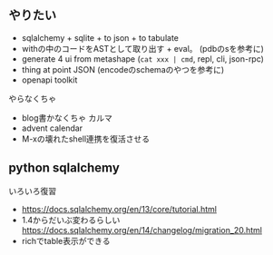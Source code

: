 ## やりたい

- sqlalchemy + sqlite + to json + to tabulate
- withの中のコードをASTとして取り出す + eval。 (pdbのsを参考に)
- generate 4 ui from metashape (`cat xxx | cmd`, repl, cli, json-rpc)
- thing at point JSON (encodeのschemaのやつを参考に)
- openapi toolkit

やらなくちゃ

- blog書かなくちゃ カルマ
- advent calendar
- M-xの壊れたshell連携を復活させる

## python sqlalchemy

いろいろ復習

- https://docs.sqlalchemy.org/en/13/core/tutorial.html
- 1.4からだいぶ変わるらしい https://docs.sqlalchemy.org/en/14/changelog/migration_20.html
- richでtable表示ができる
